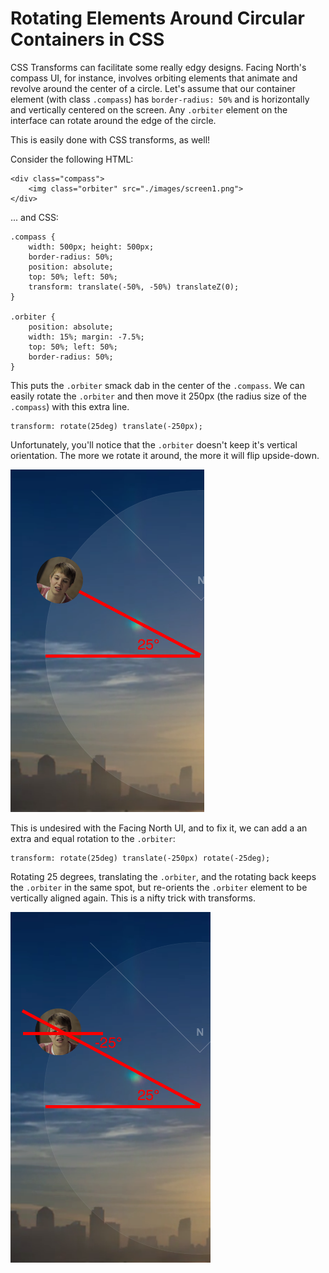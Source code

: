 # Rotating Elements Around Circular Containers in CSS

CSS Transforms can facilitate some really edgy designs. Facing North's compass UI, for instance, involves orbiting elements that animate and revolve around the center of a circle. Let's assume that our container element (with class `.compass`) has `border-radius: 50%` and is horizontally and vertically centered on the screen. Any `.orbiter` element on the interface can rotate around the edge of the circle.

This is easily done with CSS transforms, as well!

Consider the following HTML:

```
<div class="compass">
    <img class="orbiter" src="./images/screen1.png">
</div>
```

... and CSS:

```
.compass {
    width: 500px; height: 500px;
    border-radius: 50%;
    position: absolute;
    top: 50%; left: 50%;
    transform: translate(-50%, -50%) translateZ(0);
}

.orbiter {
    position: absolute;
    width: 15%; margin: -7.5%;
    top: 50%; left: 50%;
    border-radius: 50%;
}
```

This puts the `.orbiter` smack dab in the center of the `.compass`. We can easily rotate the `.orbiter` and then move it 250px (the radius size of the `.compass`) with this extra line.

```
transform: rotate(25deg) translate(-250px);
```

Unfortunately, you'll notice that the `.orbiter` doesn't keep it's vertical orientation. The more we rotate it around, the more it will flip upside-down.

![The `.orbiter` is positioned along the circumference of the compass UI, but is not "upright"](./boxout2-1.png)

This is undesired with the Facing North UI, and to fix it, we can add a an extra and equal rotation to the `.orbiter`:

```
transform: rotate(25deg) translate(-250px) rotate(-25deg);
```

Rotating 25 degrees, translating the `.orbiter`, and the rotating back keeps the `.orbiter` in the same spot, but re-orients the `.orbiter` element to be vertically aligned again. This is a nifty trick with transforms.

![The `.orbiter` is positioned along the circumference of the compass UI, and it is "upright"](./boxout2-2.png)